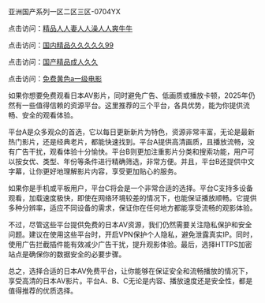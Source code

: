 亚洲国产系列一区二区三区-0704YX

点击访问：<a href="https://rtj-3zo.pages.dev/">精品人人妻人人澡人人爽牛牛</a>

点击访问：<a href="https://vassv.pages.dev/">国内精品久久久久久99</a>

点击访问：<a href="https://gsd-agv.pages.dev/">国产精品成人久久</a>

点击访问：<a href="https://gda-c7m.pages.dev/">免费黄色a一级电影</a>

如果你想要免费观看日本AV影片，同时避免广告、低画质或播放卡顿，2025年仍然有一些值得信赖的资源平台。这里推荐的三个平台，各具优势，能为你提供流畅、安全的观看体验。

平台A是众多观众的首选，它以每日更新新片为特色，资源非常丰富，无论是最新热门影片，还是经典老片，都能快速找到。平台A提供高清画质，且播放流畅，没有广告干扰，观看体验十分愉快。平台B则更加注重影片分类和搜索功能，用户可以按女优、类型、年份等条件进行精确筛选，非常方便。并且，平台B还提供中文字幕，让你更好地理解影片内容，享受更加贴心的服务。

如果你是手机或平板用户，平台C将会是一个非常合适的选择。平台C支持多设备观看，加载速度极快，即使在网络环境较差的情况下，也能保证播放顺畅。它提供多种分辨率，适应不同设备的需求，保证你在任何地方都能享受流畅的观影体验。

不过，尽管这些平台提供免费的日本AV资源，我们仍然需要关注隐私保护和安全问题。建议在使用这些平台时，开启VPN保护个人隐私，避免泄露真实IP。同时，使用广告拦截插件能有效减少广告干扰，提升观影体验。最后，选择HTTPS加密站点是确保你的数据安全的必要步骤。

总之，选择合适的日本AV免费平台，让你能够在保证安全和流畅播放的情况下，享受高清的日本AV影片。平台A、B、C无论是内容、播放速度还是安全性，都是值得推荐的优质选择。

<span style="display:none;">[Canonical link](https://github.com/hai20250704/so2 ）</span>
